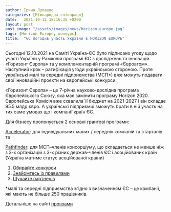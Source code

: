 ```yaml
---
author: Ірина Лупашко
categories: [Міжнародна співпраця]
date:   2021-10-12 18:16:35 +0200
layout: post
post_image: "/assets/images/news/horizon-europe.jpg"
tags: [Horizon Europe, конкурс]
title:  "ЄС погодив участь України в HORIZON EUROPE"
---
```

Сьогодні 12.10.2021 на Саміті Україна-ЄС було підписано угоду щодо участі України у Рамковій програмі ЄС з досліджень та інновацій «Горизонт Європа» та у комплементарній програмі «Євроатом». Наступний крок – ратифікація угоди українською стороною. Проте українські малі та середні підприємства (МСП*) вже можуть подавати свої інноваційні проєкти на європейські конкурси.

«Горизонт Європа»  – це 7-річна науково-дослідна програма Європейського Союзу, яка має замінити програму Horizon 2020. Європейська Комісія вже схвалила її бюджет на 2021-2027 і він складає 95.5 млдр євро. А українські підприємці зможуть брати в ній участь на тих саме умовах що і компанії країн ЄС.

Для бізнесу пропонується 2 основні грантові програми:

[Accelerator](https://eic.ec.europa.eu/eic-funding-opportunities/eic-accelerator_en): для індивідуальних малих / середніх компаній та стартапів та

[Pathfinder](https://eic.ec.europa.eu/eic-funding-opportunities/eic-pathfinder_en): для МСП–членів консорціуму, що складається не менше ніж з 3-х організацій з 3-х різних держав-членів ЄС і асоційованих країн (Україна матиме статус асоційованої країни)

1. [Обирайте конкурси](https://bit.ly/3eGeFhB)
2. [Знайомтесь із правилами](https://bit.ly/3gJFH7i)
3. [Шукайте партнерів](https://sme.easme-web.eu/)

*малі та середні підприємства згідно з визначенням ЄС – це компанії, які мають не більше 250 працівників.

Детальніше на сайті [програми](https://ec.europa.eu/info/horizon-europe_en)
